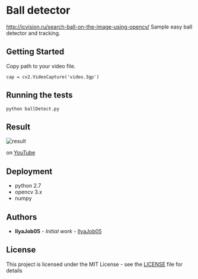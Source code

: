 # Ball detector
http://icvision.ru/search-ball-on-the-image-using-opencv/
Sample easy ball detector and tracking.

## Getting Started

Copy path to your video file.
```
cap = cv2.VideoCapture('video.3gp')
```

## Running the tests
```
python ballDetect.py
```

## Result

![result](https://i.ytimg.com/vi/4ASTeja1UXI/maxresdefault.jpg)

on [YouTube](https://youtu.be/4ASTeja1UXI)

## Deployment
* python 2.7
* opencv 3.x
* numpy

## Authors
* **IlyaJob05** - *Initial work* - [IlyaJob05](https://github.com/ilyajob05)

## License
This project is licensed under the MIT License - see the [LICENSE](LICENSE) file for details
